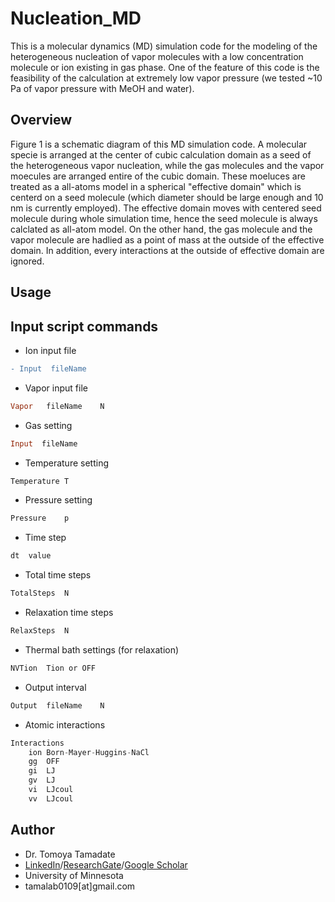 # Nucleation_MD
This is a molecular dynamics (MD) simulation code for the modeling of the heterogeneous nucleation of vapor molecules with a low concentration molecule or ion existing in gas phase.  One of the feature of this code is the feasibility of the calculation at extremely low vapor pressure (we tested ~10 Pa of vapor pressure with MeOH and water).
## Overview
Figure 1 is a schematic diagram of this MD simulation code.  A molecular specie is arranged at the center of cubic calculation domain as a seed of the heterogeneous vapor nucleation, while the gas molecules and the vapor moecules are arranged entire of the cubic domain. These moeluces are treated as a all-atoms model in a spherical "effective domain" which is centerd on a seed molecule (which diameter should be large enough and 10 nm is currently employed).  The effective domain moves with centered seed molecule during whole simulation time, hence the seed molecule is always calclated as all-atom model. On the other hand, the gas molecule and the vapor molecule are hadlied as a point of mass at the outside of the effective domain.  In addition, every interactions at the outside of effective domain are ignored.  
## Usage

## Input script commands
* Ion input file
```diff
- Input  fileName
```
* Vapor input file
```ruby
Vapor	fileName	N
```
* Gas setting
```ruby
Input  fileName
```
* Temperature setting
```c
Temperature	T
```
* Pressure setting
```c
Pressure	p
```
* Time step
```c
dt	value
```
* Total time steps
```c
TotalSteps	N
```
* Relaxation time steps
```c
RelaxSteps	N
```
* Thermal bath settings (for relaxation)
```c
NVTion	Tion or OFF
```
* Output interval
```c
Output	fileName	N
```
* Atomic interactions
```py
Interactions
	ion	Born-Mayer-Huggins-NaCl
	gg	OFF
	gi	LJ
	gv	LJ
	vi	LJcoul
	vv	LJcoul
```

## Author
* Dr. Tomoya Tamadate
* [LinkedIn](https://www.linkedin.com/in/tomoya-tamadate-953673142/)/[ResearchGate](https://www.researchgate.net/profile/Tomoya-Tamadate)/[Google Scholar](https://scholar.google.com/citations?user=XXSOgXwAAAAJ&hl=ja)
* University of Minnesota
* tamalab0109[at]gmail.com
